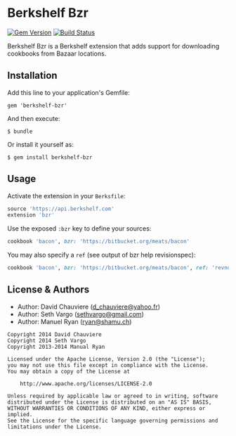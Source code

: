 Berkshelf Bzr
============
[![Gem Version](https://badge.fury.io/rb/berkshelf-bzr.png)](http://badge.fury.io/rb/berkshelf-bzr)
[![Build Status](https://travis-ci.org/Da-Wei/berkshelf-bzr.png?branch=master)](https://travis-ci.org/Da-Wei/berkshelf-bzr)

Berkshelf Bzr is a Berkshelf extension that adds support for downloading cookbooks from Bazaar locations.

Installation
------------
Add this line to your application's Gemfile:

    gem 'berkshelf-bzr'

And then execute:

    $ bundle

Or install it yourself as:

    $ gem install berkshelf-bzr

Usage
-----
Activate the extension in your `Berksfile`:

```ruby
source 'https://api.berkshelf.com'
extension 'bzr'
```

Use the exposed `:bzr` key to define your sources:

```ruby
cookbook 'bacon', bzr: 'https://bitbucket.org/meats/bacon'
```

You may also specify a `ref` (see output of bzr help revisionspec):

```ruby
cookbook 'bacon', bzr: 'https://bitbucket.org/meats/bacon', ref: 'revno:7'
```

License & Authors
-----------------
- Author: David Chauviere (d_chauviere@yahoo.fr)
- Author: Seth Vargo (sethvargo@gmail.com)
- Author: Manuel Ryan (ryan@shamu.ch)

```text
Copyright 2014 David Chauviere
Copyright 2014 Seth Vargo
Copyright 2013-2014 Manual Ryan

Licensed under the Apache License, Version 2.0 (the "License");
you may not use this file except in compliance with the License.
You may obtain a copy of the License at

    http://www.apache.org/licenses/LICENSE-2.0

Unless required by applicable law or agreed to in writing, software
distributed under the License is distributed on an "AS IS" BASIS,
WITHOUT WARRANTIES OR CONDITIONS OF ANY KIND, either express or implied.
See the License for the specific language governing permissions and
limitations under the License.
```
